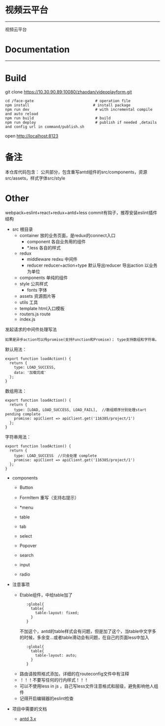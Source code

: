 # 视频云平台

---
视频云平台


# Documentation
---

# Build
git clone https://10.30.90.89:10080/zhaodan/videoplayform.git

```
cd /face-gate                            # operation file
npm install                             # install package
npm run dev                              # with incremental compile and auto reload
npm run build                            # build
npm run deploy                           # publish if needed ,details and config url in command/publish.sh
```
open [http://localhost:8123](http://localhost:8123)

# 备注
本仓库代码包含：
  公共部分，包含重写antd组件的src/components，资源src/assets，样式字体src/style

# Other
webpack+eslint+react+redux+antd+less
commit有钩子，推荐安装eslint插件
结构
- src 根目录
    - container 放的业务页面，是redux的connect入口
        - component 各自业务用的组件
        - *.less 各自的样式
    - redux  
        - middleware redxu 中间件
        - reducer reducer+action+type 默认导出reducer 导出action  以业务为单位
    - components 单纯的组件
    - style 公共样式
        - fonts 字体
    - assets 资源图片等
    - utils 工具
    - template html入口模板
    - routers.js route 
    - index.js 
    
发起请求的中间件处理写法

`如果是异步action可以传promise(支持Function和Promise)；
type支持数组和字符串。`

默认用法：
```
export function loadAction() {
  return {
    type: LOAD_SUCCESS, 
    data: '加载完成'
  };
}
```

数组用法：
```
export function loadAction() {
  return {
    type: [LOAD, LOAD_SUCCESS, LOAD_FAIL],  //数组顺序分别处理start pending complete
    promise: apiClient => apiClient.get('116385/project/1')
  };
}
```

字符串用法：
```
export function loadAction() {
  return {
    type: LOAD_SUCCESS  //只会处理 complete
    promise: apiClient => apiClient.get('116385/project/1')
  };
}
```


- components
    - Button
    - FormItem  重写（支持右提示）

    - *menu
    - table
    - tab
    - select
    
    - Popover
    - search
    - input
    - radio

- 注意事项
  -  Etable组件，中给table加了
     ```less
        :global{
          table{
            table-layout: fixed;
          }
        }
     ```
     不加这个，antd的table样式会有问题，但是加了这个，当table中文字多的时候，多余变...或者table滑动会有问题，在自己的页面less中加入
     ```less
        :global{
          table{
            table-layout: auto;
          }
        }
     ```
  - 路由请按照格式添加，详细的在routeconfig文件中有注释
  - ！！！不要写任何的行内样式！！！
  - 可以不使用less in js ，自己写less文件注意格式和层级，避免影响他人组件
  - 记得开启编辑器的eslint检查
- 项目中需要的文档
  - [antd 3.x ](https://3x.ant.design/components/button-cn/) 